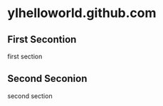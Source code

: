 ylhelloworld.github.com
=======================



First Secontion
----------------
first section




Second Seconion
----------------
second section
